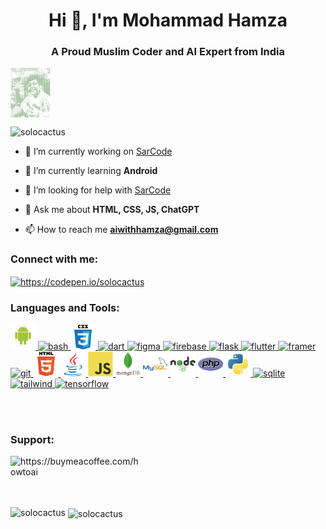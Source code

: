 <h1 align="center">Hi 👋, I'm Mohammad Hamza</h1>
<h3 align="center">A Proud Muslim Coder and AI Expert from India</h3>

<pre style="font-size:0.7px;color:#135e00;">
:-:-==============+----::::--------=====================================================================--==-    ::.    .             ....  +@@@@@#%%%
::-=================-=-::---------=---==================================================================--+: .::...  .:::         -=-=-:  .*%@*:   -%=
::-==================---------=====-=-=================================================================-=+-:::.    ::-.:          : ..:. :.-#@@*=  .@+
::-================+==------==------=-=============================================================-==-=+-:       .:--...-+-::::=--::  .:.--=-=#@@*-#@
::-=======================-==--===================================================-================#@#+=-:.-.    .::--*:.=.                . -  .+@@@#
.-=::=:--=======================================---=======-=-==--:---:=-:::.---:...:......:::--+---=##%-=--=--  ..:.:-:.  :                 ..=+ .-*%@
.-=-:----::========*+====--==--=====-====---+-=---=-=         -     ...:   .   :      ..   ::=------=+#@*:--:=-.:::.::::-=:.:             .  -:#+#%@@@
.-=:            .:-#@@+-=-----::::-:-+:-+*=+-=::-+=:-..    .  :     -:-   : :::  .    .:..::-:=+:--:-:--::::++=:-::---::-*::--:=         ..-=+%@@@#*.:
.-=::..:.          .-=:::     .:::.=*=--+++*-=::-==+:-  .  .: :-  ..:-:  .-.-:-.  ::  ::-==:---:--==----=---===---::::-*:-:- ..:#=     .=*---=++%@#-  
.-=:     .::.::..... .+*: .:  .-..:---=-:==*+--+=*+*.   : . : .:    ::: .:--+:-.  :------:-:++=*%#=++-#-::::+=-------:-+-::=+#%@@#:...=#*+:.     +:   
.-=:             .:::=-. .:   -:  .=--:=%*:*==-*#==*-..      ..-: .:.-:..:=#- +:-:=+##***+=+#%%%@%+*@@+#%:--=====++-:-==---*=#%@@*+*#+---=+*= .   +...
 -=:                   ...:::::.  :..--==-:--.-:-------.     .  . .::--::#%%#%@@@@@@@@@@@@@@@@@@@@@##@#@@==+#+*++*+==*==**+**@@@@@@*=+-:::.:  .   :.:*
.-=:...                        .:-----:=:::   ...:-:--::...-::..:------:=@%@@@@@@@@@@@@@@@@@@@@@@@@@@@@@@@@@@#%#*##%###++@@@@#**#*++-:: -:++         .
 -=:   ...                       .:+=--:-.-:. :::..:-::--....-=----#=::*@@@@@@@@@@@@@@@@@@@@@@@@@@@@@@@@@@@@@%++*#@@@@@%#**=+*++-*:#+---+@#    ..     
 -=:       ...                :=+#%#++++-:::-::.:-.--=+*+#*--==#%#+#**@@@@@@@@@@@@@@@@@@@@@@@@@@@@@@@@@@@@@@#+=+*##*=-+#%@@##@@*:=**=-+*@%#-.   .     
 :-:          ...      :-::-+%@#%**%@@@=-=-=--..=--**==%%=+*+-=+%%@@@@@@@@@@@@@@@@@@@@@@@@@@@@@@@@@@@@@@@@@@@@@@@@@@@@@@@@@@@@%*++#==*#-*:+           
 :--:::::::--:--+**.#@@@@@@@@@@@@@@@@#*=-=:+=--=+**%@@@@@#=@%*%@@*#@@@@@@@@@@@@@@@@@@@@@@@@@@@@@@@@@@@@@@@@@@@@@@@@@@@@@@@@@@@@@:*+#@=:  -.        .::
 .--+**+-==%#%+*@@@@%##+#@@@@@@%%@@%@*%#::-*--##++++#@@@#%+*@=#%%@@@@@@@@@@@@@@@@@@@@@@@@@@%%%@@@@@@@@@@@@@@@@@@@@@@@@@@@@@@@@@%-#-@@%##*+:  .:-+*++=:
 ..=%%*=-===##@%++%%#####%##@@@@@@%%#=-+ +#++:*#===*@#-  *:+:=@%@@@@@@@@@@@@@@@@@@@@@@%%%#===--:%@@@@@@@@@@@@@@@@@@@@@@@@@@#+%%@*@@@@@@%@@@=+#@@@@@#*-
  .=@@@=---*@@@@@#-%@@##*=@@@@@@@@*+%:-=::=:%%=*@*:=#+%=..+@%@#%@@@@@@@@@@@@@@@@@@@%%#+=:=--:.  --*@@@@@@@@@@@@@@@@%@@@@@%@@#-%@@@@%=+#@@%#@@@@@%+-=*#
   -@@**=:-=+%@@@@#-@@@%**++%@@@=*%%# :::-*=*%%*@@@@#@%@@@@@@@#@@@@@@@@@%%%%%%%#*+=-::::::.       .%@@@@@@@@@@@@#%@@@@@@@%%%@@@@%@@@#*%@*%@%%@+=.-+@%#
   -@@@#=:--+=*#%+##+@%%@+=:++%%#-=@#= .-:#*+%*.*=+%@@#@@@@@@@@@@@@@@%%%**+==-::.....    .::-:.    :*@@@@@@@@@@@#+@@@@@@@@=*@@@#@@@@@+-*%#+*==*=#@@@@%
   -@@#*=-==*+=+--*#%%++%*-==#=**:-*:---=:+@#%@+#%.-**#@@@@@@@@@@@@@%%%+--::.      ..-==+====:.   .: .+@@@@@@@@@@@@@@%@%%@##@@#=*%@@%##%@@@@@@@@@@@@@@
   -@@++-+*-#*%#=-++++*+#@@#+=-=:-:::::=-=-#@@@##%#*@@@@@@@@@@@@@@@%%#+------::-:-**+=+%@@@%+-:.    . :*%@@@@@@@@@@@@%%%*#@@@@%%@@@@@@@@@@@@@@@@@@@@@@
   :%##+=*%++%@%@**=-=+-=+=-++:+-#*.:::=*%@@@@@@@@%%@@@@@@@@@@@@@@@%%%@%%#%#%%%#+##*%@@@@@@####%@%*@@*==*%@@@@@@@@@@@@@@@@@@@@@@@@@@@@@@@@@@@@@@@@@@@@
   .*=%#*=++=%@@@*#+:-*+--+:-::*=+%*:=--=%@%@%%#%%@@@*==@@@@@@@@@@#====*%##%#*%*+*+--%@@@@@@@*@@@%+%#+--+#@@@*@@@@#@@@@@@@:@@@@@@@@@@@@@@@@@@@@@@@@@@@
   -@@@%--*--#%*@+-+-==--=+=-::=#:+#**++=+=--*####%@#+%@@@@@@@@#===@+-+%%@@@@%*@*-+*-#@@@%@@@%#+-.....    =@@**-:+%####%@@:%@@@@@@@@@@@@@@@@@@@@@@@@@@
   :@%@%+:=-:++--=-*=+=--:-=::-:+..=.   .-.  -*####@@@@@@@@@@@=--*#@%@@@@@@@@@*#:  .==-+***+-:.          ..%@##*%##@@@@@#*++@@@@@@@@@@@@@@@@@@@@@@@@@@
   =@@@@@++==+#--=:--:-::::==----:::-....-:.:=::-:*@#@@@@@@@@@@=.=@%@@@%@@@@@@%:.    :==-------:.       .::+%*=.-#.-+%@@@=#-@@@@@@@@@@@@@@@@@@@@@@@@@@
   =@@*%@@@+=%@--==:::::-::------        .:.:*++**@@@*#@%%@@@@@@#.%@@@@@@%#*==:        :*=.            ::::-=@@%=+    :%@+% @@@@@@@@@@@@@@@@@@@@@@@@@@
   =@@@*%%##@+=*+*+*-=---::---@@* .-:==***##+#%*##%@*:#@@@@@@@@@@%-=-==-:.:::.::--++*##*#@%*-::::::::::::::--+%%=       @#*:%@@@@@@@@@@@@@@@@@@@@@@@@@
   :@%%+=:--=++------=-==-:--=@@..:..::=...*-*...+#%%*@@@@@@@@@@@@#:.:---: -#+@@@%@@@@%##%%%%%**+=-::::::::::=:+.       =@=++@@@@@@@@@@@@@@@@@@@@@@@@@
   :@@%*::--::-+--==--===##**+@@-*=   =-   :-+:=:.#%@@@@@@@@@@@@@@+::    .*%@@@%%%%#+-    -#@@@%%%%*+-::::::.  :.=+**+: :@=%-@@@@@@@@@@@@@@@@@@@@@@@@@
:..+@%-*-#*-%%+%**#+*@@@@@@@@%%@:++ : -- --.-*  --%@@@@@@@@@@@@@@@*::::::*%@%+=+****=+==-::.#@@@@%%%*-:::::-%=. -%#%%#* -@+@.@@@@@@@@@@@@@@@@@@@@@@@@@
   =@%:%=+#-+%-%@#@#*@@@@@@@@@@@#**:.:*-=..==++:.+#%@@@**@@@@@@@@@@-:::=#%@@%%-+%@@%%#*#%%@@@@@@@%#-:::::::=@@*.    .==-@@%+-#@@@@@@@@@@@@@@@@@@@@@@@@
   =@%==--*#+#*#@@@%@@%@@@@@@@@@@**=:-*-#--=+.+---%@@@%###@*%@@@@@@%*#%%%@@@@%%@@+: .-==*+=-:-+%%%%%=--:::.*@@@%:      +@@@=*+@@@@@@@@@@@@@@@@@@@@@@@@
   :=   ..-+=++%@%@@@@@@@@@@@@@@@#=...::=:.:--=::-%#@#-##%@%@%@@@@@@%%%%%%@@@@@@@%@+-:.-+=:.  :=*%%%%%*::::-@@@@@.       -#=%:@@@@@@@@@@@@@@@@@@@@@@@@
   -#             @@@@@@@@@@@@@@@##*--+:*=-=+:+=-==+@@#=%@#*+#@@@@@@@%%%#=#@%#=++*#*#%%#=::.  :::=#%%%%==-::#@@@@:          - @@@@@@@@@@@@@@@@@@@@@@@@
   .-  . -.       %@@@@@@@@@@@@@@%#:   .: . = +.:.+*@@%#@%*+++*@@%@@@@@%%##%%*:::::-*%%*-::::  :::-%%%%%%-::+@@%%-            :*#@@@%@@@@@@@@@@@@@@@@@
    . +%:@#+#==.  *%@@@@@@@@@@@@@#-. .   .:.    =  :%@@@+---++#@@+*@@#+=%%%%%*-::::...:.   :  ::::=*%%%%%=-:#@@:-                .*@%@@@@@@@@@@@@@@@@@
   -%. **@+=*@%   --#@@@@@@@@@@@@#        .:    += :%@@@%%%##*%@@%%+:    -#%%%+:::.      :::::::=#%%%%%%%+-+%@-                     .-=*%@@@@#@@@@@@@@
.  .*: #%%*-:--   +##%#@@@@@@@@@@@-.      ::--:- .-#%@%#@@%+...@@.:+:     .+##%*-:.::..::====+*%%%%%%%%%%%%%@=                           -*@%#@@@@@@@@
=--=+=-#*##@%*+==:-@@@@@@@@@@@@@@@#=-.-=:: . ::----+#@@@@@@@%@@@@@+-=: --=-::-+*%##*##%%%%%@@%%%%%%%%%%%%%%@=                    .*:.      .-+*%@@%@@@
@@@@@@@@@@@@@@@@@#.@@@@@@@@@@@@@@@%##++*-+==-====++*#@@@@%@@@##@@=:+ .*+=.    :-*:.-+#%@@@@@@@@@%%%%%%%%%%%:                   : .. :.          =@@@%@
+-------=-*+=%@@@+ @@@@@@@@@@@@@@@@@*:.++@=-*@+##+*+*@@@@@@@@@@@*=-::.=+      :++     *#%%%@@@@@@@@@@@@%@+                   . :=.- .             -*@@
:  :+-  .:=::#@@@= %@@@@@@@@@@@@@@@@*.::#@:.-@*%+:-##@@@@#=+%@#- :  :-==.::..--%      .%%%@@@@@@@@@@@@@*.                   :=..-- .=  :  :..       :#
-  -=   ::.-+@@@@- *@@@@@@@@@@@@@@@@@-.#%@:.+%#% * +#@@##%++-  :--..-===:... ==.        =%%@@@@@@@@@@*.        :          .+...  -. -.:: .=   ..-     
=  :@.  -:.. @@@@. =@@@@@@@@@@@@@@@@@%*#@@@+*@%@=.+*%%@@@@+.  -..=--:.--     =.           =*%@@@@%*=                  .  -++=     -.  .  .. .... -    
:-*#@%*##%###@@@@. :@@@@@@@@@@@@@@@@@@@@@@%%%%%@%#*%##@%#   --   : =:. =     -                                       ...*#=.:-     -- .. :.: ..    .  
::=@@@@@@@@@@@@@@   @@@@@@@@@@@@@@@@@@@@@@@@%@@@%#*#%%+.  .:.:-..-:..  :   .:                                        :-+*. :.:=   .--.:  =...     . . 
:::-:  .#= .+@@@@   %@@@@@@@@@@@@@@@@*+@@@@@@@@@%@%%+  ..:.   -+=:.   .-....:                                  ::.   +-:-.  ...=:-+#=%+-=..        : .
:::::. .%==:%@@@@ . ***%@@@@@@@@@@@%+%@@%@@@@@@@@%-  ..:-..  --.--=--=---.  .                                   .-.  +:.   :=:---..-.--.-=          .:
:::::- :%=-:#@@@@:-=*@@@@@@%@@@@@@@#@@@@@@@@@@@*: ..:::  ::-=.:.  -:.   :  :                                    - =   -:-  %@:..   .: -.- ::       .. 
+##- .  . : +@@@%-+#+@@@*%@@@@@@@@@@@@@@@@@@@+.  .::::.  =--+-     ::   . .+                                  . -:--: .-== -#-      - :::=.:.   .:  ::
+:     =   .  -#*+=@+@@@@@@@@@@@@@@@@@@@@@@+   .::  ...+=.-. :=-:::=*:--=..-                                  .=--:: .=-. .%%=      - .-: =..- :. --. 
.:    .=   -  :.-#=@*@@@@@@%*+*++=+#%@@@@= .:::     :---==  .. :*#@#+=::.:  :                                  =.%...:.-#%%#@+      .: =#  +-:=:-=.   
%#..:--*   -  .  =%%=*+===--::-=*****%@@=.::...::::=:::..:-=: -##%@@:-.::.  :            ..:+                  -:+.--.+@@@@+#* ......+.=%:  ++-+=     
@@:#%%@@###+-=.-##%%=+%@@%*#*@@@@@@@@@@:::.   ..-......  :=+#%%*@@@@#==  .. -        :=+++*-+*.               ..:-.:+::@@%@%+%:.:::::+=-%=:+ =*=.-:   
.+#@@@@@@@@@@@@@@@@@%%@@@@@@@@@@@@@@@@+ . .-...   -..-..  .-*@@@@@@@@+#++==-+       -%%%%%%###%=::.           . +  .=:-%@@@@%%=::..   . ::*:*- .+ -:=-
 .@@@@@@@@@@@@@@@@@@%=@@@@@@@@@@@@@@@@:  .:...   ...: .    .:+#@@@@@@@##.. ::     :. .-:=+#@#@@%+-:-:           *  .@-.#@@%##+--         :=#. : -=+=-.
#@@@@@@@@@@@@@@@@**++-#*-+#%@@@@@@@@@%- .     :. .  ... :  .  ...:+#@@@%=:       +%%%%%%%%@@%%@@@#-:-+.        :=   += =+*#@+-+ - ....:::*:%%:. +++* :
@@@@@@@@@@@@@@@@=::-==-:::::-====*%%*** .    ::-.        =-:      . --+%%%*=: .  =*%%***#**%@@%%@@%#+*#:   ..=.:+:: =.:=##@@+#*.+.... ..::-*@%.*%-..=-
@@@@@@@@@@@@@@%-:---  :::::::::::::-+#%=    .:...::.    ::-.          #%%@%++*=-   .:-===-: :%@%%%%%%%%%@@@@@%%#=:-.=.- +=+%*++--:....    ::@@@@#:.. .
+#@@@@@@@@@@#----:::  :::::::::::::::::-.   :   :...:.::-..:-  .    .:#%%%%#: =*-..  .:-+#*.  +%@%%@@%#%@%%#%@@@* .:+-+....:*.:* -        ..*@@@#-... 
:.:-@@#+#*=====:::::  ::::::::::::::-===+#:.. =..   :-.   .:     ..:--#%++=--=.=%#=+-..    ::   -#%%@@%%%%@@@@%=- - :-==-::::+:--..        -=%@@%+#= :
    @%#+::-+-:::::::  ::::::::--====-:::+@@%: --    . :. -     :       ..:+%%%%%%@%#=-.      .::.  ::=%%%%@@@%%#.:-:.=:-:-*%@%%*%+*-++*+=:=-:%@@@%#*#%
    @@%#=--:::::::::. .::-=====-:::::---@@@@@@+-     ..:-.     =+.:: ..-.   :-*%@@@@%*=::.       ...  -*@@@#++*@@*:*=#-*.%@@@@%%%+*#+#:::- ..+%@@- =@*
    +++=-:::::::::::. :=---::::::::::::+@@@@@@@@=       :     .*@#####*-.        :-=+#%%*-.              :*. :=+==++-+%+%*@@@@%##*-.+ -    ..:#@@.  .:
    ===--::::::-----: .::::::::::::::=:#@%@@@@@@@%.     .    :#@*-==- =**=::  .:::-     :-.               +=          -.++%@@@@***-:+::=.  ...#%% .. .
    .#%*-:+++==-::::: ::::::*#+-=+-::**#@@@@@@@@@@:      . .-%%::::: :::#%++**#=-.                        =#. : .        . @@@@%+-#-.*:--..:-=:+#::...
    =%@@#-::::::::::..:::::::=%@**%+==#@@%@@@@@@@@@#+-     -%@: :#**==:-%-::+@@@%*=-:::.                  ++             : :=:-.-:=:-.  .  ..   .-.: .
.:..:=+++-::-=-.....:::---==+++*###%@@@@@@@@@@@@@@@@@@@** :*@@ :-.:-=--:*:::*@@@@@@@@#-:      .::.       :%*.             . .-.:.        ..:.         
-----::::::----::::::::--=*#%@@@@@@@@@@@@@@@@@@@@@@@@@@@@:-@@@#=      .     .:-=++++***=.     .    .    .=@%- : ...  .    .   .              :-       
:::::::-=#+:::::::-=+#%@@@@@@@@@@@@@@@@@@@@@@@@@@@@@@@@@@%*@@@@%=:-..:-:      .:.             ...  .   :-%@%. . ......::. +                .  .: ..   
::::::=%*#%::-++#+@@@@@@@@@@@@@##@@@@@@@@@@@@@@@@%%@@@@@@@%**#*#+%+:-=*=:....--=#-.      .::::-:::::::::+%@%- : .  .  ..  -     . .        .:-.=.--- .
::::::=@=:-*@@@*#@%@@@@@@@@@@@#+*#%@@@@@%@@@@@@%@+ -%@@@@@@@@@%#%@#   .*#@@%%@@%%#*++====-:::-+*::::::-+%@@*. :           :  .. :            .. .    .
:::::-+@+. -@@@=*#@@@@@@@%%%%%#@@@@@@@@%#*+====+**+%*@@@@@@@@@@@@@@--: -@@#+#@@@@%%%#@@@%%#=-:::::::--=%%@@+: :           - :.  -..:..    ..  + .. . :
:-=*##*-:. .@@@@@@@@%%%%@@@@@%+#@@@@@@@*====-=========%@@@@@@@@@@@@@%=. ###:+@@@@%%#@#@@%##*+:::-=---++%%@@+. :           : -=-:#+:+          -. : ..*
*@%@@+-:*#**@@@%%%%%@@@@@@@@@@***=+@@@%=----::-------==*%@@@@@@@@@@@@+ --   -***#@#+=::. .=#*%#%%%%%%%%%%@@-. :           -     -:-**=-:-===:-%=-%- .*

</pre>

<p align="left"> <img src="https://komarev.com/ghpvc/?username=solocactus&label=Profile%20views&color=0e75b6&style=flat" alt="solocactus" /> </p>

- 🔭 I’m currently working on [SarCode](sarcode.netlify.app)

- 🌱 I’m currently learning **Android**

- 🤝 I’m looking for help with [SarCode](sarcode.netlify.app)

- 💬 Ask me about **HTML, CSS, JS, ChatGPT**

- 📫 How to reach me **aiwithhamza@gmail.com**

<h3 align="left">Connect with me:</h3>
<p align="left">
<a href="https://codepen.io/solocactus" target="blank"><img align="center" src="https://raw.githubusercontent.com/rahuldkjain/github-profile-readme-generator/master/src/images/icons/Social/codepen.svg" alt="https://codepen.io/solocactus" height="30" width="40" /></a>
</p>

<h3 align="left">Languages and Tools:</h3>
<p align="left"> <a href="https://developer.android.com" target="_blank" rel="noreferrer"> <img src="https://raw.githubusercontent.com/devicons/devicon/master/icons/android/android-original-wordmark.svg" alt="android" width="40" height="40"/> </a> <a href="https://www.gnu.org/software/bash/" target="_blank" rel="noreferrer"> <img src="https://www.vectorlogo.zone/logos/gnu_bash/gnu_bash-icon.svg" alt="bash" width="40" height="40"/> </a> <a href="https://www.w3schools.com/css/" target="_blank" rel="noreferrer"> <img src="https://raw.githubusercontent.com/devicons/devicon/master/icons/css3/css3-original-wordmark.svg" alt="css3" width="40" height="40"/> </a> <a href="https://dart.dev" target="_blank" rel="noreferrer"> <img src="https://www.vectorlogo.zone/logos/dartlang/dartlang-icon.svg" alt="dart" width="40" height="40"/> </a> <a href="https://www.figma.com/" target="_blank" rel="noreferrer"> <img src="https://www.vectorlogo.zone/logos/figma/figma-icon.svg" alt="figma" width="40" height="40"/> </a> <a href="https://firebase.google.com/" target="_blank" rel="noreferrer"> <img src="https://www.vectorlogo.zone/logos/firebase/firebase-icon.svg" alt="firebase" width="40" height="40"/> </a> <a href="https://flask.palletsprojects.com/" target="_blank" rel="noreferrer"> <img src="https://www.vectorlogo.zone/logos/pocoo_flask/pocoo_flask-icon.svg" alt="flask" width="40" height="40"/> </a> <a href="https://flutter.dev" target="_blank" rel="noreferrer"> <img src="https://www.vectorlogo.zone/logos/flutterio/flutterio-icon.svg" alt="flutter" width="40" height="40"/> </a> <a href="https://www.framer.com/" target="_blank" rel="noreferrer"> <img src="https://www.vectorlogo.zone/logos/framer/framer-icon.svg" alt="framer" width="40" height="40"/> </a> <a href="https://git-scm.com/" target="_blank" rel="noreferrer"> <img src="https://www.vectorlogo.zone/logos/git-scm/git-scm-icon.svg" alt="git" width="40" height="40"/> </a> <a href="https://www.w3.org/html/" target="_blank" rel="noreferrer"> <img src="https://raw.githubusercontent.com/devicons/devicon/master/icons/html5/html5-original-wordmark.svg" alt="html5" width="40" height="40"/> </a> <a href="https://www.java.com" target="_blank" rel="noreferrer"> <img src="https://raw.githubusercontent.com/devicons/devicon/master/icons/java/java-original.svg" alt="java" width="40" height="40"/> </a> <a href="https://developer.mozilla.org/en-US/docs/Web/JavaScript" target="_blank" rel="noreferrer"> <img src="https://raw.githubusercontent.com/devicons/devicon/master/icons/javascript/javascript-original.svg" alt="javascript" width="40" height="40"/> </a> <a href="https://www.mongodb.com/" target="_blank" rel="noreferrer"> <img src="https://raw.githubusercontent.com/devicons/devicon/master/icons/mongodb/mongodb-original-wordmark.svg" alt="mongodb" width="40" height="40"/> </a> <a href="https://www.mysql.com/" target="_blank" rel="noreferrer"> <img src="https://raw.githubusercontent.com/devicons/devicon/master/icons/mysql/mysql-original-wordmark.svg" alt="mysql" width="40" height="40"/> </a> <a href="https://nodejs.org" target="_blank" rel="noreferrer"> <img src="https://raw.githubusercontent.com/devicons/devicon/master/icons/nodejs/nodejs-original-wordmark.svg" alt="nodejs" width="40" height="40"/> </a> <a href="https://www.php.net" target="_blank" rel="noreferrer"> <img src="https://raw.githubusercontent.com/devicons/devicon/master/icons/php/php-original.svg" alt="php" width="40" height="40"/> </a> <a href="https://www.python.org" target="_blank" rel="noreferrer"> <img src="https://raw.githubusercontent.com/devicons/devicon/master/icons/python/python-original.svg" alt="python" width="40" height="40"/> </a> <a href="https://www.sqlite.org/" target="_blank" rel="noreferrer"> <img src="https://www.vectorlogo.zone/logos/sqlite/sqlite-icon.svg" alt="sqlite" width="40" height="40"/> </a> <a href="https://tailwindcss.com/" target="_blank" rel="noreferrer"> <img src="https://www.vectorlogo.zone/logos/tailwindcss/tailwindcss-icon.svg" alt="tailwind" width="40" height="40"/> </a> <a href="https://www.tensorflow.org" target="_blank" rel="noreferrer"> <img src="https://www.vectorlogo.zone/logos/tensorflow/tensorflow-icon.svg" alt="tensorflow" width="40" height="40"/> </a> </p>
<br><br>
<h3 align="left">Support:</h3>
<p><a href="https://www.buymeacoffee.com/howtoai"> <img align="left" src="https://cdn.buymeacoffee.com/buttons/v2/default-yellow.png" height="50" width="210" alt="https://buymeacoffee.com/howtoai" /></a></p><br><br>
<br><br>

<p><img align="left" src="https://github-readme-stats.vercel.app/api/top-langs?username=solocactus&show_icons=true&locale=en&layout=compact" alt="solocactus" /></p>

<p>&nbsp;<img align="center" src="https://github-readme-stats.vercel.app/api?username=solocactus&show_icons=true&locale=en" alt="solocactus" /></p>
